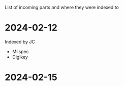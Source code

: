 List of incoming parts and where they were indexed to

# 2024-02-12
Indexed by JC
- Milspec
- Digikey

# 2024-02-15